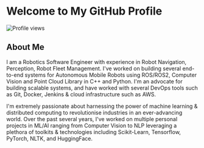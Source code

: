 # Welcome to My GitHub Profile

![Profile views](https://shields.io/badge/dynamic/json?color=green&label=Profile%20views&query=views&url=https://api.countapi.xyz/hit/adharshvenkat/visits)

## About Me
I am a Robotics Software Engineer with experience in Robot Navigation, Perception, Robot Fleet Management. I've worked on building several end-to-end systems for Autonomous Mobile Robots using ROS/ROS2, Computer Vision and Point Cloud Library in C++ and Python. I'm an advocate for building scalable systems, and have worked with several DevOps tools such as Git, Docker, Jenkins & cloud infrastructure such as AWS. 

I'm extremely passionate about harnessing the power of machine learning & distributed computing to revolutionise industries in an ever-advancing world. Over the past several years, I've worked on multiple personal projects in ML/AI ranging from Computer Vision to NLP leveraging a plethora of toolkits & technologies including Scikit-Learn, Tensorflow, PyTorch, NLTK, and HuggingFace. 

